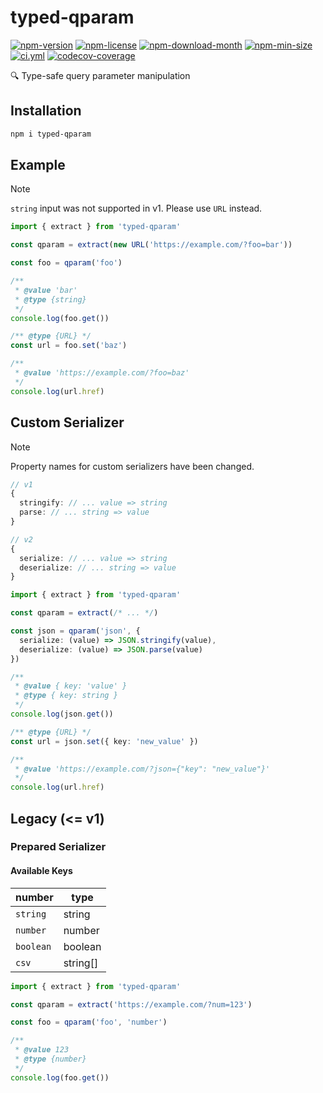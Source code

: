 <!----- BEGIN GHOST DOCS HEADER ----->

# typed-qparam

[![npm-version](https://img.shields.io/npm/v/typed-qparam)](https://npmjs.com/package/typed-qparam) [![npm-license](https://img.shields.io/npm/l/typed-qparam)](https://npmjs.com/package/typed-qparam) [![npm-download-month](https://img.shields.io/npm/dm/typed-qparam)](https://npmjs.com/package/typed-qparam) [![npm-min-size](https://img.shields.io/bundlephobia/min/typed-qparam)](https://npmjs.com/package/typed-qparam) [![ci.yml](https://github.com/jill64/typed-qparam/actions/workflows/ci.yml/badge.svg)](https://github.com/jill64/typed-qparam/actions/workflows/ci.yml) [![codecov-coverage](https://codecov.io/gh/jill64/typed-qparam/graph/badge.svg)](https://codecov.io/gh/jill64/typed-qparam)

🔍 Type-safe query parameter manipulation

## Installation

```sh
npm i typed-qparam
```

<!----- END GHOST DOCS HEADER ----->

## Example

> [!NOTE]
>
> `string` input was not supported in v1. Please use `URL` instead.

```js
import { extract } from 'typed-qparam'

const qparam = extract(new URL('https://example.com/?foo=bar'))

const foo = qparam('foo')

/**
 * @value 'bar'
 * @type {string}
 */
console.log(foo.get())

/** @type {URL} */
const url = foo.set('baz')

/**
 * @value 'https://example.com/?foo=baz'
 */
console.log(url.href)
```

## Custom Serializer

> [!NOTE]
>
> Property names for custom serializers have been changed.
>
> ```ts
> // v1
> {
>   stringify: // ... value => string
>   parse: // ... string => value
> }
> ```
>
> ```ts
> // v2
> {
>   serialize: // ... value => string
>   deserialize: // ... string => value
> }
> ```

```ts
import { extract } from 'typed-qparam'

const qparam = extract(/* ... */)

const json = qparam('json', {
  serialize: (value) => JSON.stringify(value),
  deserialize: (value) => JSON.parse(value)
})

/**
 * @value { key: 'value' }
 * @type { key: string }
 */
console.log(json.get())

/** @type {URL} */
const url = json.set({ key: 'new_value' })

/**
 * @value 'https://example.com/?json={"key": "new_value"}'
 */
console.log(url.href)
```

## Legacy (<= v1)

### Prepared Serializer

#### Available Keys

| number    | type     |
| --------- | -------- |
| `string`  | string   |
| `number`  | number   |
| `boolean` | boolean  |
| `csv`     | string[] |

```js
import { extract } from 'typed-qparam'

const qparam = extract('https://example.com/?num=123')

const foo = qparam('foo', 'number')

/**
 * @value 123
 * @type {number}
 */
console.log(foo.get())
```

